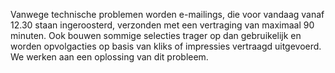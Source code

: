 Vanwege technische problemen worden e-mailings, die voor vandaag vanaf
12.30 staan ingeroosterd, verzonden met een vertraging van maximaal 90
minuten. Ook bouwen sommige selecties trager op dan gebruikelijk en
worden opvolgacties op basis van kliks of impressies vertraagd
uitgevoerd. We werken aan een oplossing van dit probleem.
